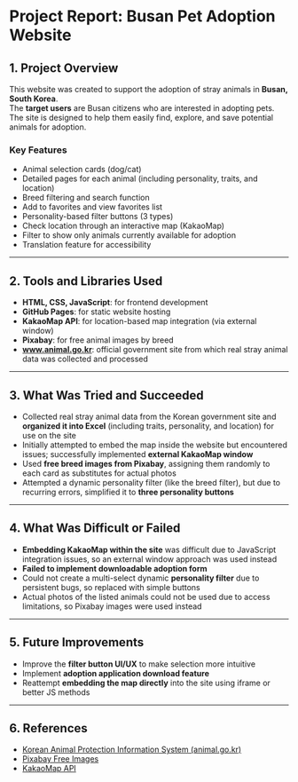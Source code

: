# Project Report: Busan Pet Adoption Website

## 1. Project Overview

This website was created to support the adoption of stray animals in **Busan, South Korea**.  
The **target users** are Busan citizens who are interested in adopting pets.  
The site is designed to help them easily find, explore, and save potential animals for adoption.

### Key Features
- Animal selection cards (dog/cat)
- Detailed pages for each animal (including personality, traits, and location)
- Breed filtering and search function
- Add to favorites and view favorites list
- Personality-based filter buttons (3 types)
- Check location through an interactive map (KakaoMap)
- Filter to show only animals currently available for adoption
- Translation feature for accessibility

---

## 2. Tools and Libraries Used

- **HTML, CSS, JavaScript**: for frontend development
- **GitHub Pages**: for static website hosting
- **KakaoMap API**: for location-based map integration (via external window)
- **Pixabay**: for free animal images by breed
- **www.animal.go.kr**: official government site from which real stray animal data was collected and processed

---

## 3. What Was Tried and Succeeded

- Collected real stray animal data from the Korean government site and **organized it into Excel** (including traits, personality, and location) for use on the site
- Initially attempted to embed the map inside the website but encountered issues; successfully implemented **external KakaoMap window**
- Used **free breed images from Pixabay**, assigning them randomly to each card as substitutes for actual photos
- Attempted a dynamic personality filter (like the breed filter), but due to recurring errors, simplified it to **three personality buttons**

---

## 4. What Was Difficult or Failed

- **Embedding KakaoMap within the site** was difficult due to JavaScript integration issues, so an external window approach was used instead
- **Failed to implement downloadable adoption form**
- Could not create a multi-select dynamic **personality filter** due to persistent bugs, so replaced with simple buttons
- Actual photos of the listed animals could not be used due to access limitations, so Pixabay images were used instead

---

## 5. Future Improvements

- Improve the **filter button UI/UX** to make selection more intuitive
- Implement **adoption application download feature**
- Reattempt **embedding the map directly** into the site using iframe or better JS methods

---

## 6. References

- [Korean Animal Protection Information System (animal.go.kr)](https://www.animal.go.kr)
- [Pixabay Free Images](https://pixabay.com/)
- [KakaoMap API](https://apis.map.kakao.com/)
